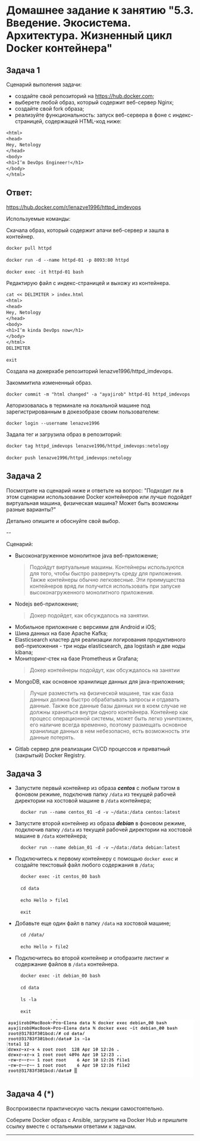 
# Домашнее задание к занятию "5.3. Введение. Экосистема. Архитектура. Жизненный цикл Docker контейнера"


## Задача 1

Сценарий выполения задачи:

- создайте свой репозиторий на https://hub.docker.com;
- выберете любой образ, который содержит веб-сервер Nginx;
- создайте свой fork образа;
- реализуйте функциональность:
запуск веб-сервера в фоне с индекс-страницей, содержащей HTML-код ниже:
```
<html>
<head>
Hey, Netology
</head>
<body>
<h1>I’m DevOps Engineer!</h1>
</body>
</html>
```
## Ответ:
https://hub.docker.com/r/lenazve1996/httpd_imdevops

Используемые команды:

Скачала образ, который содержит апачи веб-сервер и зашла в контейнер.

    docker pull httpd

    docker run -d --name httpd-01 -p 8093:80 httpd

    docker exec -it httpd-01 bash

Редактирую файл с индекс-страницей и выхожу из контейнера.

    cat << DELIMITER > index.html
    <html>
    <head>
    Hey, Netology
    </head>
    <body>
    <h1>I’m kinda DevOps now</h1>
    </body>
    </html>
    DELIMITER

    exit
Создала на докерхабе репозиторий lenazve1996/httpd_imdevops.

Закоммитила измененный образ.

    docker commit -m "html changed" -a "ayajirob" httpd-01 httpd_imdevops

Авторизовалась в терминале на локальной машине под зарегистрированным в докeзобразе своим пользователем:

    docker login --username lenazve1996

Задала тег и загрузила образ в репозиторий:

    docker tag httpd_imdevops lenazve1996/httpd_imdevops:netology
  
    docker push lenazve1996/httpd_imdevops:netology

## Задача 2

Посмотрите на сценарий ниже и ответьте на вопрос:
"Подходит ли в этом сценарии использование Docker контейнеров или лучше подойдет виртуальная машина, физическая машина? Может быть возможны разные варианты?"

Детально опишите и обоснуйте свой выбор.

--

Сценарий:

- Высоконагруженное монолитное java веб-приложение;
    >Подойдут виртуальные машины. Контейнеры используются для того, чтобы быстро развернуть среду для приложения. Также контейнеры обычно легковесные. Эти преимущества контейнеров вряд ли получится использовать при запуске высоконагруженного монолитного приложения.
- Nodejs веб-приложение;
    >Докер подойдет, как обсуждалось на занятии.
- Мобильное приложение c версиями для Android и iOS;
- Шина данных на базе Apache Kafka;
- Elasticsearch кластер для реализации логирования продуктивного веб-приложения - три ноды elasticsearch, два logstash и две ноды kibana;
- Мониторинг-стек на базе Prometheus и Grafana;
    >Докер контейнеры подойдут, как обсуждалось на занятии
- MongoDB, как основное хранилище данных для java-приложения;
    >Лучше разместить на физической машине, так как база данных должна быстро обрабатывать запросы и отдавать данные. Также все данные базы данных ни в коем случае не должны храниться внутри одного контейнера. Контейнер как процесс операционной системы, может быть легко уничтожен, его наличие всегда временно, поэтому размещать основное хранилище данных в нем небезопасно, есть возможность эти данные потерять.
- Gitlab сервер для реализации CI/CD процессов и приватный (закрытый) Docker Registry.

## Задача 3

- Запустите первый контейнер из образа ***centos*** c любым тэгом в фоновом режиме, подключив папку ```/data``` из текущей рабочей директории на хостовой машине в ```/data``` контейнера;

        docker run --name centos_01 -d -v ~/data:/data centos:latest
- Запустите второй контейнер из образа ***debian*** в фоновом режиме, подключив папку ```/data``` из текущей рабочей директории на хостовой машине в ```/data``` контейнера;

        docker run --name debian_01 -d -v ~/data:/data debian:latest
- Подключитесь к первому контейнеру с помощью ```docker exec``` и создайте текстовый файл любого содержания в ```/data```;

        docker exec -it centos_00 bash

        cd data

        echo Hello > file1

        exit

- Добавьте еще один файл в папку ```/data``` на хостовой машине;

        cd /data/
        
        echo Hello > file2
- Подключитесь во второй контейнер и отобразите листинг и содержание файлов в ```/data``` контейнера.

        docker exec -it debian_00 bash

        cd data

        ls -la

        exit

![Ex.3.Image](https://github.com/lenazve1996/devops-netology/blob/master/virt_homeworks/05-virt-03-docker/Ex.3.%20Image..png)   

## Задача 4 (*)

Воспроизвести практическую часть лекции самостоятельно.

Соберите Docker образ с Ansible, загрузите на Docker Hub и пришлите ссылку вместе с остальными ответами к задачам.

---
